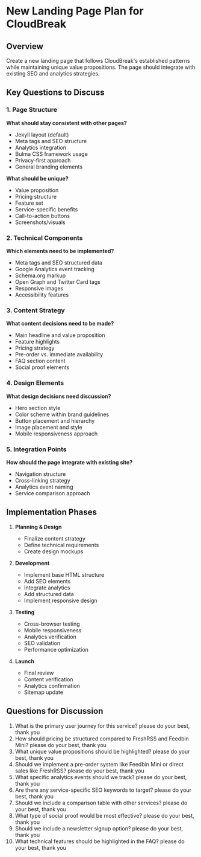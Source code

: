 # New Landing Page Plan for CloudBreak

## Overview
Create a new landing page that follows CloudBreak's established patterns while maintaining unique value propositions. The page should integrate with existing SEO and analytics strategies.

## Key Questions to Discuss

### 1. Page Structure
**What should stay consistent with other pages?**
- Jekyll layout (default)
- Meta tags and SEO structure
- Analytics integration
- Bulma CSS framework usage
- Privacy-first approach
- General branding elements

**What should be unique?**
- Value proposition
- Pricing structure
- Feature set
- Service-specific benefits
- Call-to-action buttons
- Screenshots/visuals

### 2. Technical Components
**Which elements need to be implemented?**
- Meta tags and SEO structured data
- Google Analytics event tracking
- Schema.org markup
- Open Graph and Twitter Card tags
- Responsive images
- Accessibility features

### 3. Content Strategy
**What content decisions need to be made?**
- Main headline and value proposition
- Feature highlights
- Pricing strategy
- Pre-order vs. immediate availability
- FAQ section content
- Social proof elements

### 4. Design Elements
**What design decisions need discussion?**
- Hero section style
- Color scheme within brand guidelines
- Button placement and hierarchy
- Image placement and style
- Mobile responsiveness approach

### 5. Integration Points
**How should the page integrate with existing site?**
- Navigation structure
- Cross-linking strategy
- Analytics event naming
- Service comparison approach

## Implementation Phases

1. **Planning & Design**
   - Finalize content strategy
   - Define technical requirements
   - Create design mockups

2. **Development**
   - Implement base HTML structure
   - Add SEO elements
   - Integrate analytics
   - Add structured data
   - Implement responsive design

3. **Testing**
   - Cross-browser testing
   - Mobile responsiveness
   - Analytics verification
   - SEO validation
   - Performance optimization

4. **Launch**
   - Final review
   - Content verification
   - Analytics confirmation
   - Sitemap update

## Questions for Discussion

1. What is the primary user journey for this service? please do your best, thank you
2. How should pricing be structured compared to FreshRSS and Feedbin Mini? please do your best, thank you
3. What unique value propositions should be highlighted? please do your best, thank you
4. Should we implement a pre-order system like Feedbin Mini or direct sales like FreshRSS? please do your best, thank you
5. What specific analytics events should we track? please do your best, thank you
6. Are there any service-specific SEO keywords to target? please do your best, thank you
7. Should we include a comparison table with other services? please do your best, thank you
8. What type of social proof would be most effective? please do your best, thank you
9. Should we include a newsletter signup option? please do your best, thank you
10. What technical features should be highlighted in the FAQ? please do your best, thank you
